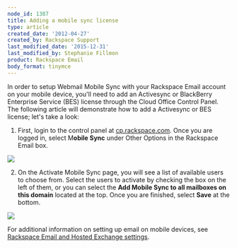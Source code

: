 ```yaml
---
node_id: 1387
title: Adding a mobile sync license
type: article
created_date: '2012-04-27'
created_by: Rackspace Support
last_modified_date: '2015-12-31'
last_modified_by: Stephanie Fillmon
product: Rackspace Email
body_format: tinymce
---
```


<div>

<span><span><span>In order to setup Webmail Mobile Sync with your
Rackspace Email account on your mobile device, you'll need to add an
Activesync or BlackBerry Enterprise Service (BES) license through the
Cloud Office Control Panel. The following article will demonstrate how
to add a Activesync or BES license; let's take a
look:</span></span></span>

</div>

<div>



</div>

1.  <div>

    <span><span><span><span>First, login to the control panel
    at </span></span></span></span><span><span><span>[<span>cp.rackspace.com</span>](http://cp.rackspace.com)</span></span></span><span><span><span><span>.
    Once you are logged in, select M**obile Sync** under Other Options
    in the Rackspace Email box.</span></span></span></span>

    </div>

<div>

![](http://c14989208.r8.cf2.rackcdn.com/webmail1.png)

</div>

<div>



</div>

2.  <div>

    <span><span><span>On the Activate Mobile Sync page, you will see a
    list of available users to choose from. Select the users to activate
    by checking the box on the left of them, or you <span>can select
    the </span>**Add Mobile Sync to all mailboxes on this domain**
    located at the top. Once you are finished, select **Save** at the
    bottom. </span></span></span>

    </div>

<div>

![](http://c14989208.r8.cf2.rackcdn.com/webmail2.png)

</div>



<div>

For additional information on setting up email on mobile devices, see
[Rackspace Email and Hosted Exchange
settings](/howto/rackspace-email-and-hosted-exchange-settings).

</div>

